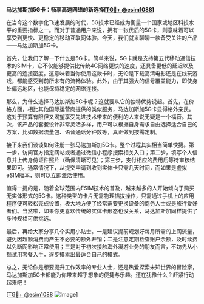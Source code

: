 **马达加斯加5G卡：畅享高速网络的新选择[[TG💪+ @esim1088](https://t.me/s/esim1088)]**

在当今这个数字化飞速发展的时代，5G技术已经成为衡量一个国家或地区科技水平的重要指标之一。而对于普通用户来说，拥有一张优质的5G卡，则意味着可以享受到更快、更稳定的移动互联网体验。今天，我们就来聊聊一款备受关注的产品——马达加斯加5G卡。

首先，让我们了解一下什么是5G卡。简单来说，5G卡就是支持第五代移动通信技术的SIM卡，它不仅能够提供比传统4G网络更快的速度，还具备更低的延迟以及更高的连接密度。这意味着当你使用这款卡时，无论是下载高清电影还是在线玩游戏，都能感受到前所未有的流畅体验。此外，由于其强大的信号覆盖能力，即使身处偏远地区，也能保持稳定的网络连接。

那么，为什么选择马达加斯加5G卡呢？这就要从它的独特优势说起。首先，在价格方面，相比其他国际运营商提供的类似服务，马达加斯加5G卡显得格外亲民。这对于预算有限但又渴望享受先进技术带来的便利的人来说无疑是一个福音。其次，该产品的套餐设计非常灵活多样，用户可以根据自身需求自由选择适合自己的方案，比如数据流量包、语音通话分钟数等，真正做到按需定制。

接下来我们谈谈如何注册一张马达加斯加5G卡。整个过程其实相当简单快捷。第一步，访问官方指定网站或者通过微信小程序搜索相关入口；第二步，填写个人信息并上传身份证件照片（确保清晰可见）；第三步，支付相应的费用后等待审核结果即可。通常情况下，从提交申请到收到实体卡只需几天时间，而如果是虚拟eSIM版本，则可以立即激活使用。

值得一提的是，随着全球范围内ESIM技术的普及，越来越多的人开始倾向于购买无实体形式的5G卡。这种类型的卡片无需物理插拔操作，只需通过手机上的应用程序便可轻松完成设置，极大地方便了经常需要更换设备的商务人士或是旅行爱好者们。当然啦，如果你更喜欢传统的实体卡形态也没关系，马达加斯加同样提供了多种规格可供挑选。

最后，再给大家分享几个实用小贴士。一是建议提前规划好每月所需的上网流量，避免因超额消费而产生不必要的额外开销；二是注意定期检查账户余额，及时续费以免断网影响正常使用；三是对于初次接触海外漫游业务的朋友而言，不妨先从小额试用套餐入手，逐步摸索出最适合自己的模式。

总之，无论你是想要提升工作效率的专业人士，还是热爱探索未知世界的冒险家，马达加斯加5G卡都能为你带来超乎想象的便捷与乐趣。还在犹豫什么？赶紧行动起来吧！

[[TG💪+ @esim1088](https://t.me/s/esim1088) ![Image](https://i.postimg.cc/4NQfJmqS/Snipaste-2025-05-13-00-14-12.png)]